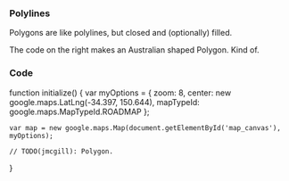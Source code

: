 ### Polylines

Polygons are like polylines, but closed and (optionally) filled.

The code on the right makes an Australian shaped Polygon. Kind of.

### Code
function initialize() {
    var myOptions = {
      zoom: 8,
      center: new google.maps.LatLng(-34.397, 150.644),
      mapTypeId: google.maps.MapTypeId.ROADMAP
    };

    var map = new google.maps.Map(document.getElementById('map_canvas'), myOptions);

    // TODO(jmcgill): Polygon.
}
